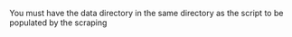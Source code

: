 You must have the data directory in the same directory as the script to be populated by the scraping 
